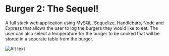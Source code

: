 # Burger 2: The Sequel!

A full stack web application using MySQL, Sequelize, Handlebars, Node and Express that allows the user to log the burgers they would like to eat.  The user can also select a temperature for the burger to be cooked that will be stored in a seperate table from the burger.  

![Alt text](https://raw.githubusercontent.com/rdotchin/burger/master/public/assets/img/burger.gif "Create-a-Burger")
